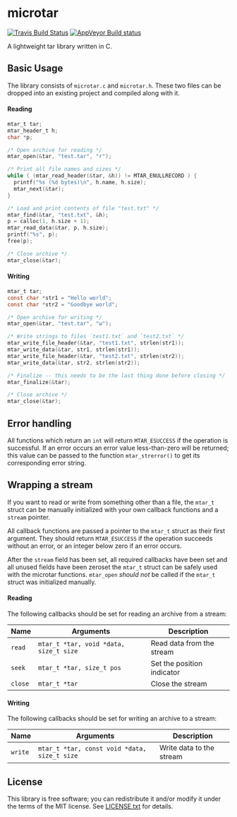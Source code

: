 # microtar

[![Travis Build Status](https://travis-ci.org/katahiromz/microtar.svg?branch=master)](https://travis-ci.org/katahiromz/microtar)
[![AppVeyor Build status](https://ci.appveyor.com/api/projects/status/vf38f6l6pkj5e1kn?svg=true)](https://ci.appveyor.com/project/katahiromz/microtar)

A lightweight tar library written in C.


## Basic Usage
The library consists of `microtar.c` and `microtar.h`. These two files can be
dropped into an existing project and compiled along with it.


#### Reading
```c
mtar_t tar;
mtar_header_t h;
char *p;

/* Open archive for reading */
mtar_open(&tar, "test.tar", "r");

/* Print all file names and sizes */
while ( (mtar_read_header(&tar, &h)) != MTAR_ENULLRECORD ) {
  printf("%s (%d bytes)\n", h.name, h.size);
  mtar_next(&tar);
}

/* Load and print contents of file "test.txt" */
mtar_find(&tar, "test.txt", &h);
p = calloc(1, h.size + 1);
mtar_read_data(&tar, p, h.size);
printf("%s", p);
free(p);

/* Close archive */
mtar_close(&tar);
```

#### Writing
```c
mtar_t tar;
const char *str1 = "Hello world";
const char *str2 = "Goodbye world";

/* Open archive for writing */
mtar_open(&tar, "test.tar", "w");

/* Write strings to files `test1.txt` and `test2.txt` */
mtar_write_file_header(&tar, "test1.txt", strlen(str1));
mtar_write_data(&tar, str1, strlen(str1));
mtar_write_file_header(&tar, "test2.txt", strlen(str2));
mtar_write_data(&tar, str2, strlen(str2));

/* Finalize -- this needs to be the last thing done before closing */
mtar_finalize(&tar);

/* Close archive */
mtar_close(&tar);
```


## Error handling
All functions which return an `int` will return `MTAR_ESUCCESS` if the operation
is successful. If an error occurs an error value less-than-zero will be
returned; this value can be passed to the function `mtar_strerror()` to get its
corresponding error string.


## Wrapping a stream
If you want to read or write from something other than a file, the `mtar_t`
struct can be manually initialized with your own callback functions and a
`stream` pointer.

All callback functions are passed a pointer to the `mtar_t` struct as their
first argument. They should return `MTAR_ESUCCESS` if the operation succeeds
without an error, or an integer below zero if an error occurs.

After the `stream` field has been set, all required callbacks have been set and
all unused fields have been zeroset the `mtar_t` struct can be safely used with
the microtar functions. `mtar_open` *should not* be called if the `mtar_t`
struct was initialized manually.

#### Reading
The following callbacks should be set for reading an archive from a stream:

Name    | Arguments                              | Description
--------|----------------------------------------|---------------------------
`read`  | `mtar_t *tar, void *data, size_t size` | Read data from the stream
`seek`  | `mtar_t *tar, size_t pos`              | Set the position indicator
`close` | `mtar_t *tar`                          | Close the stream

#### Writing
The following callbacks should be set for writing an archive to a stream:

Name    | Arguments                                    | Description
--------|----------------------------------------------|---------------------
`write` | `mtar_t *tar, const void *data, size_t size` | Write data to the stream


## License
This library is free software; you can redistribute it and/or modify it under
the terms of the MIT license. See [LICENSE.txt](LICENSE.txt) for details.
